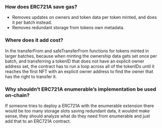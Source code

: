 ### How does ERC721A save gas?
- Removes updates on owners and token data per token minted, and does it per batch instead.
- Removes redundant storage from tokens own metadata. 

### Where does it add cost?
In the transferFrom and safeTransferFrom functions for tokens minted in larger batches, because when minting the ownership data gets set once per batch, and transferring a tokenID that does not have an explicit owner address set, the contract has to run a loop across all of the tokenIDs until it reaches the first NFT with an explicit owner address to find the owner that has the right to transfer it.

### Why shouldn’t ERC721A enumerable’s implementation be used on-chain?
If someone tries to deploy a ERC721A with the enumerable extension there would be too many storage slots saving redundant data, it wouldnt make sense, they should analyze what do they need from enumerable and just add that to an ERC721A contract.